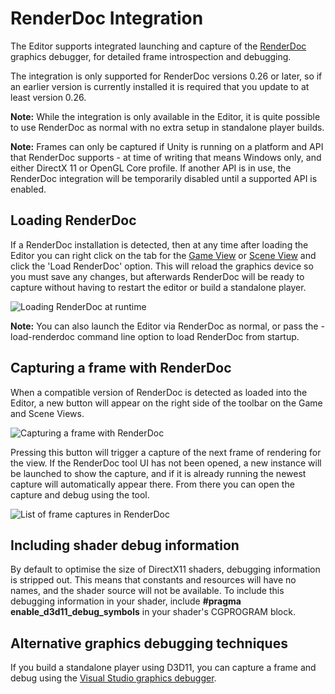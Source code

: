 RenderDoc Integration
===============================================

The Editor supports integrated launching and capture of the [RenderDoc](https://github.com/baldurk/renderdoc) graphics debugger, for detailed frame introspection and debugging.

The integration is only supported for RenderDoc versions 0.26 or later, so if an earlier version is currently installed it is required that you update to at least version 0.26.

**Note:** While the integration is only available in the Editor, it is quite possible to use RenderDoc as normal with no extra setup in standalone player builds.

**Note:** Frames can only be captured if Unity is running on a platform and API that RenderDoc supports - at time of writing that means Windows only, and either DirectX 11 or OpenGL Core profile. If another API is in use, the RenderDoc integration will be temporarily disabled until a supported API is enabled.

## Loading RenderDoc

If a RenderDoc installation is detected, then at any time after loading the Editor you can right click on the tab for the [Game View](GameView) or [Scene View](UsingTheSceneView) and click the 'Load RenderDoc' option. This will reload the graphics device so you must save any changes, but afterwards RenderDoc will be ready to capture without having to restart the editor or build a standalone player.

![Loading RenderDoc at runtime](../uploads/Main/RenderDocRuntimeLoad.png) 

**Note:** You can also launch the Editor via RenderDoc as normal, or pass the -load-renderdoc command line option to load RenderDoc from startup.

## Capturing a frame with RenderDoc

When a compatible version of RenderDoc is detected as loaded into the Editor, a new button will appear on the right side of the toolbar on the Game and Scene Views.

![Capturing a frame with RenderDoc](../uploads/Main/RenderDocCaptureButton.png) 

Pressing this button will trigger a capture of the next frame of rendering for the view. If the RenderDoc tool UI has not been opened, a new instance will be launched to show the capture, and if it is already running the newest capture will automatically appear there. From there you can open the capture and debug using the tool.

![List of frame captures in RenderDoc](../uploads/Main/RenderDocCaptureList.png) 

## Including shader debug information

By default to optimise the size of DirectX11 shaders, debugging information is stripped out. This means that constants and resources will have no names, and the shader source will not be available. To include this debugging information in your shader, include  **#pragma enable_d3d11_debug_symbols** in your shader's CGPROGRAM block.

## Alternative graphics debugging techniques

If you build a standalone player using D3D11, you can capture a frame and debug using the [Visual Studio graphics debugger](SL-DebuggingD3D11ShadersWithVS).
